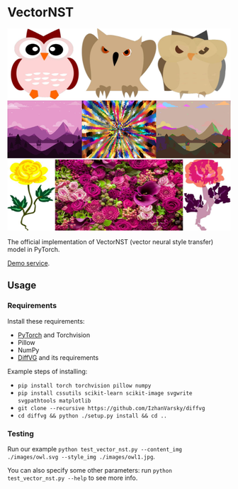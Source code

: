 # VectorNST

<div align="center">
  <img src="./images/owl_stylized_owl1.jpg" alt="img1" width="512" height="160"/>
  <img src="./images/scene6_stylized_scene8.jpg" alt="img2" width="512" height="130"/>
  <img src="./images/flower.jpg" alt="img3" width="512" height="160"/>
</div>

The official implementation of VectorNST (vector neural style transfer) model in PyTorch.

[Demo service](http://81.3.154.178:5001/vector_style_transfer).

## Usage

### Requirements

Install these requirements:

* [PyTorch](https://pytorch.org) and Torchvision
* Pillow
* NumPy
* [DiffVG](https://github.com/IzhanVarsky/diffvg) and its requirements

Example steps of installing:

* `pip install torch torchvision pillow numpy`
* `pip install cssutils scikit-learn scikit-image svgwrite svgpathtools matplotlib`
* `git clone --recursive https://github.com/IzhanVarsky/diffvg`
* `cd diffvg && python ./setup.py install && cd ..`

### Testing

Run our example `python test_vector_nst.py --content_img ./images/owl.svg --style_img ./images/owl1.jpg`.

You can also specify some other parameters: run `python test_vector_nst.py --help` to see more info.

